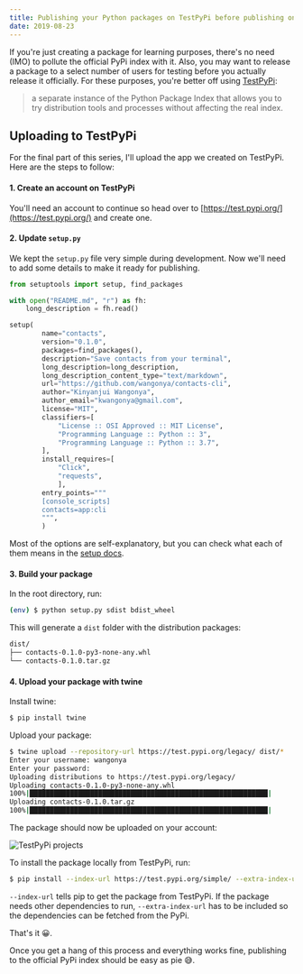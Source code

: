 ```yaml
---
title: Publishing your Python packages on TestPyPi before publishing on PyPi
date: 2019-08-23
---
```


If you're just creating a package for learning purposes, there's no need (IMO) to pollute the official PyPi index with it. Also, you may want to release a package to a select number of users for testing before you actually release it officially. For these purposes, you're better off using [TestPyPi](https://test.pypi.org/):

> a separate instance of the Python Package Index that allows you to try distribution tools and processes without affecting the real index.

## Uploading to TestPyPi

For the final part of this series, I'll upload the app we created on TestPyPi. Here are the steps to follow:

#### 1. Create an account on TestPyPi

You'll need an account to continue so head over to [https://test.pypi.org/](https://test.pypi.org/) and create one.

#### 2. Update `setup.py`

We kept the `setup.py` file very simple during development. Now we'll need to add some details to make it ready for publishing.

```python
from setuptools import setup, find_packages

with open("README.md", "r") as fh:
    long_description = fh.read()

setup(
        name="contacts",
        version="0.1.0",
        packages=find_packages(),
        description="Save contacts from your terminal",
        long_description=long_description,
        long_description_content_type="text/markdown",
        url="https://github.com/wangonya/contacts-cli",
        author="Kinyanjui Wangonya",
        author_email="kwangonya@gmail.com",
        license="MIT",
        classifiers=[
            "License :: OSI Approved :: MIT License",
            "Programming Language :: Python :: 3",
            "Programming Language :: Python :: 3.7",
        ],
        install_requires=[
            "Click",
            "requests",
            ],
        entry_points="""
        [console_scripts]
        contacts=app:cli
        """,
        )

```

Most of the options are self-explanatory, but you can check what each of them means in the [setup docs](https://setuptools.readthedocs.io/en/latest/setuptools.html#new-and-changed-setup-keywords).

#### 3. Build your package

In the root directory, run:

```sh
(env) $ python setup.py sdist bdist_wheel
```

This will generate a `dist` folder with the distribution packages:

```sh
dist/
├── contacts-0.1.0-py3-none-any.whl
└── contacts-0.1.0.tar.gz
```

#### 4. Upload your package with twine

Install twine:

```sh
$ pip install twine
```

Upload your package:

```sh
$ twine upload --repository-url https://test.pypi.org/legacy/ dist/*
Enter your username: wangonya
Enter your password:
Uploading distributions to https://test.pypi.org/legacy/
Uploading contacts-0.1.0-py3-none-any.whl
100%|███████████████████████████████████████████████████████████|
Uploading contacts-0.1.0.tar.gz
100%|███████████████████████████████████████████████████████████|
```

The package should now be uploaded on your account:

![TestPyPi projects](../images/testpypi.png)

To install the package locally from TestPyPi, run:

```sh
$ pip install --index-url https://test.pypi.org/simple/ --extra-index-url https://pypi.org/simple your-package
```

`--index-url` tells pip to get the package from TestPyPi. If the package needs other dependencies to run, `--extra-index-url` has to be included so the dependencies can be fetched from the PyPi.

That's it 😀.

Once you get a hang of this process and everything works fine, publishing to the official PyPi index should be easy as pie 😅.

